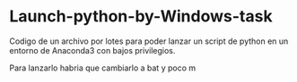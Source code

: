 # Launch-python-by-Windows-task
Codigo de un archivo por lotes para poder lanzar un script de python en un entorno de Anaconda3 con bajos privilegios.

Para lanzarlo habria que cambiarlo a bat y poco m
